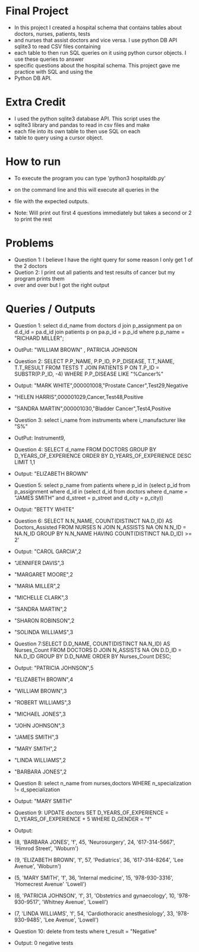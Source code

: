 # Final Project

- In this project I created a hospital schema that contains tables about doctors, nurses, patients, tests
- and nurses that assist doctors and vice versa. I use python DB API sqlite3 to read CSV files containing
- each table to then run SQL queries on it using python cursor objects. I use these queries to answer
- specific questions about the hospital schema. This project gave me practice with SQL and using the
- Python DB API. 

# Extra Credit
- I used the python sqlite3 database API. This script uses the 
- sqlite3 library and pandas to read in csv files and make 
- each file into its own table to then use SQL on each
- table to query using a cursor object. 

# How to run
- To execute the program you can type 'python3 hospitaldb.py'
- on the command line and this will execute all queries in the 
- file with the expected outputs. 
  
- Note: Will print out first 4 questions immediately but takes a second or 2 to print the rest 


# Problems
- Question 1: I believe I have the right query for some reason I only get 1 of the 2 doctors
- Quetion 2: I print out all patients and test results of cancer but my program prints them 
- over and over but I got the right output
  
# Queries / Outputs
- Question 1: select d.d_name from doctors d join p_assignment pa on d.d_id = pa.d_id join    patients p on pa.p_id = p.p_id where p.p_name = "RICHARD MILLER";

- OutPut: "WILLIAM BROWN" , PATRICIA JOHNSON


- Question 2: SELECT P.P_NAME, P.P_ID, P.P_DISEASE, T.T_NAME, T.T_RESULT FROM TESTS T JOIN PATIENTS P ON T.P_ID = SUBSTR(P.P_ID, -4) WHERE P.P_DISEASE LIKE "%Cancer%"

- Output: "MARK WHITE",000001008,"Prostate Cancer",Test29,Negative
- "HELEN HARRIS",000001029,Cancer,Test48,Positive
- "SANDRA MARTIN",000001030,"Bladder Cancer",Test4,Positive


- Question 3: select i_name from instruments where i_manufacturer like "S%"
- OutPut: Instrument9,


- Question 4: SELECT d_name FROM DOCTORS GROUP BY D_YEARS_OF_EXPERIENCE ORDER BY D_YEARS_OF_EXPERIENCE DESC LIMIT 1,1
  
- Output: "ELIZABETH BROWN"


- Question 5: select p_name from patients where p_id in (select p_id from p_assignment where d_id in (select d_id from doctors where d_name = "JAMES SMITH" and d_street = p_street and d_city = p_city))

- Output: "BETTY WHITE"


- Question 6: SELECT N.N_NAME, COUNT(DISTINCT NA.D_ID) AS Doctors_Assisted FROM NURSES N JOIN N_ASSISTS NA ON N.N_ID = NA.N_ID GROUP BY N.N_NAME HAVING COUNT(DISTINCT NA.D_ID) >= 2'

- Output: "CAROL GARCIA",2
- "JENNIFER DAVIS",3
- "MARGARET MOORE",2
- "MARIA MILLER",2
- "MICHELLE CLARK",3
- "SANDRA MARTIN",2
- "SHARON ROBINSON",2
- "SOLINDA WILLIAMS",3


- Question 7:SELECT D.D_NAME, COUNT(DISTINCT NA.N_ID) AS Nurses_Count FROM DOCTORS D JOIN N_ASSISTS NA ON D.D_ID = NA.D_ID GROUP BY D.D_NAME ORDER BY Nurses_Count DESC;

- Output: "PATRICIA JOHNSON",5
- "ELIZABETH BROWN",4
- "WILLIAM BROWN",3
- "ROBERT WILLIAMS",3
- "MICHAEL JONES",3
- "JOHN JOHNSON",3
- "JAMES SMITH",3
- "MARY SMITH",2
- "LINDA WILLIAMS",2
- "BARBARA JONES",2


- Question 8: select n_name from nurses,doctors WHERE n_specialization != d_specialization
- Output: "MARY SMITH"
  
- Question 9: UPDATE doctors SET D_YEARS_OF_EXPERIENCE = D_YEARS_OF_EXPERIENCE + 5 WHERE D_GENDER = "f"
- Output:
- (8, 'BARBARA JONES', 'f', 45, 'Neurosurgery', 24, '617-314-5667', 'Himrod Street', 'Woburn')
- (9, 'ELIZABETH BROWN', 'f', 57, 'Pediatrics', 36, '617-314-8264', 'Lee Avenue', 'Woburn')
- (5, 'MARY SMITH', 'f', 36, 'Internal medicine', 15, '978-930-3316', 'Homecrest Avenue'  'Lowell')
- (6, 'PATRICIA JOHNSON', 'f', 31, 'Obstetrics and gynaecology', 10, '978-930-9517', 'Whitney Avenue', 'Lowell')
- (7, 'LINDA WILLIAMS', 'f', 54, 'Cardiothoracic anesthesiology', 33, '978-930-9485', 'Lee Avenue', 'Lowell')

- Question 10: delete from tests where t_result = "Negative"
- Output: 0 negative tests